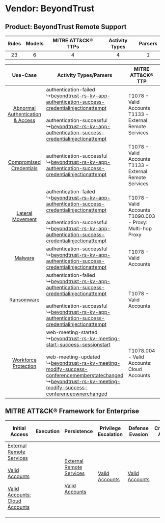 Vendor: BeyondTrust
===================
Product: BeyondTrust Remote Support
-----------------------------------
| Rules | Models | MITRE ATT&CK® TTPs | Activity Types | Parsers |
|:-----:|:------:|:------------------:|:--------------:|:-------:|
|  23   |   6    |         4          |       4        |    1    |

|    Use-Case    | Activity Types/Parsers    | MITRE ATT&CK® TTP    | Content    |
|:----:| ---- | ---- | ---- |
| [Abnormal Authentication & Access](../../../UseCases/uc_abnormal_authentication_&_access.md) |  authentication-failed<br> ↳[beyondtrust-rs-kv-app-authentication-success-credentialinjectionattempt](Ps/pC_beyondtrustrskvappauthenticationsuccesscredentialinjectionattempt.md)<br><br> authentication-successful<br> ↳[beyondtrust-rs-kv-app-authentication-success-credentialinjectionattempt](Ps/pC_beyondtrustrskvappauthenticationsuccesscredentialinjectionattempt.md)<br>    | T1078 - Valid Accounts<br>T1133 - External Remote Services<br>   | [<ul><li>14 Rules</li></ul><ul><li>4 Models</li></ul>](RM/r_m_beyondtrust_beyondtrust_remote_support_Abnormal_Authentication_&_Access.md) |
|          [Compromised Credentials](../../../UseCases/uc_compromised_credentials.md)          |  authentication-successful<br> ↳[beyondtrust-rs-kv-app-authentication-success-credentialinjectionattempt](Ps/pC_beyondtrustrskvappauthenticationsuccesscredentialinjectionattempt.md)<br>    | T1078 - Valid Accounts<br>T1133 - External Remote Services<br>   | [<ul><li>7 Rules</li></ul><ul><li>4 Models</li></ul>](RM/r_m_beyondtrust_beyondtrust_remote_support_Compromised_Credentials.md)    |
|    [Lateral Movement](../../../UseCases/uc_lateral_movement.md)    |  authentication-failed<br> ↳[beyondtrust-rs-kv-app-authentication-success-credentialinjectionattempt](Ps/pC_beyondtrustrskvappauthenticationsuccesscredentialinjectionattempt.md)<br><br> authentication-successful<br> ↳[beyondtrust-rs-kv-app-authentication-success-credentialinjectionattempt](Ps/pC_beyondtrustrskvappauthenticationsuccesscredentialinjectionattempt.md)<br>    | T1078 - Valid Accounts<br>T1090.003 - Proxy: Multi-hop Proxy<br> | [<ul><li>1 Rules</li></ul>](RM/r_m_beyondtrust_beyondtrust_remote_support_Lateral_Movement.md)    |
|    [Malware](../../../UseCases/uc_malware.md)    |  authentication-successful<br> ↳[beyondtrust-rs-kv-app-authentication-success-credentialinjectionattempt](Ps/pC_beyondtrustrskvappauthenticationsuccesscredentialinjectionattempt.md)<br>    | T1078 - Valid Accounts<br>    | [<ul><li>1 Rules</li></ul>](RM/r_m_beyondtrust_beyondtrust_remote_support_Malware.md)    |
|    [Ransomware](../../../UseCases/uc_ransomware.md)    |  authentication-failed<br> ↳[beyondtrust-rs-kv-app-authentication-success-credentialinjectionattempt](Ps/pC_beyondtrustrskvappauthenticationsuccesscredentialinjectionattempt.md)<br><br> authentication-successful<br> ↳[beyondtrust-rs-kv-app-authentication-success-credentialinjectionattempt](Ps/pC_beyondtrustrskvappauthenticationsuccesscredentialinjectionattempt.md)<br>    | T1078 - Valid Accounts<br>    | [<ul><li>1 Rules</li></ul>](RM/r_m_beyondtrust_beyondtrust_remote_support_Ransomware.md)    |
|    [Workforce Protection](../../../UseCases/uc_workforce_protection.md)    |  web-meeting-started<br> ↳[beyondtrust-rs-kv-meeting-start-success-sessionstart](Ps/pC_beyondtrustrskvmeetingstartsuccesssessionstart.md)<br><br> web-meeting-updated<br> ↳[beyondtrust-rs-kv-meeting-modify-success-conferencememberstatechanged](Ps/pC_beyondtrustrskvmeetingmodifysuccessconferencememberstatechanged.md)<br> ↳[beyondtrust-rs-kv-meeting-modify-success-conferenceownerchanged](Ps/pC_beyondtrustrskvmeetingmodifysuccessconferenceownerchanged.md)<br> | T1078.004 - Valid Accounts: Cloud Accounts<br>    | [<ul><li>2 Rules</li></ul><ul><li>1 Models</li></ul>](RM/r_m_beyondtrust_beyondtrust_remote_support_Workforce_Protection.md)    |

MITRE ATT&CK® Framework for Enterprise
--------------------------------------
| Initial Access                                                                                                                                                                                                                          | Execution | Persistence                                                                                                                                      | Privilege Escalation                                                | Defense Evasion                                                     | Credential Access | Discovery | Lateral Movement | Collection | Command and Control                                                                                                                       | Exfiltration | Impact |
| --------------------------------------------------------------------------------------------------------------------------------------------------------------------------------------------------------------------------------------- | --------- | ------------------------------------------------------------------------------------------------------------------------------------------------ | ------------------------------------------------------------------- | ------------------------------------------------------------------- | ----------------- | --------- | ---------------- | ---------- | ----------------------------------------------------------------------------------------------------------------------------------------- | ------------ | ------ |
| [External Remote Services](https://attack.mitre.org/techniques/T1133)<br><br>[Valid Accounts](https://attack.mitre.org/techniques/T1078)<br><br>[Valid Accounts: Cloud Accounts](https://attack.mitre.org/techniques/T1078/004)<br><br> |           | [External Remote Services](https://attack.mitre.org/techniques/T1133)<br><br>[Valid Accounts](https://attack.mitre.org/techniques/T1078)<br><br> | [Valid Accounts](https://attack.mitre.org/techniques/T1078)<br><br> | [Valid Accounts](https://attack.mitre.org/techniques/T1078)<br><br> |                   |           |                  |            | [Proxy: Multi-hop Proxy](https://attack.mitre.org/techniques/T1090/003)<br><br>[Proxy](https://attack.mitre.org/techniques/T1090)<br><br> |              |        |